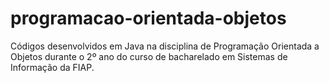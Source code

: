 # programacao-orientada-objetos
Códigos desenvolvidos em Java na disciplina de Programação Orientada a Objetos durante o 2º ano do curso de bacharelado em Sistemas de Informação da FIAP.
